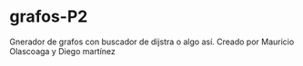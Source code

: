 # grafos-P2
Gnerador de grafos con buscador de dijstra o algo así.
Creado por Mauricio Olascoaga y Diego martínez
